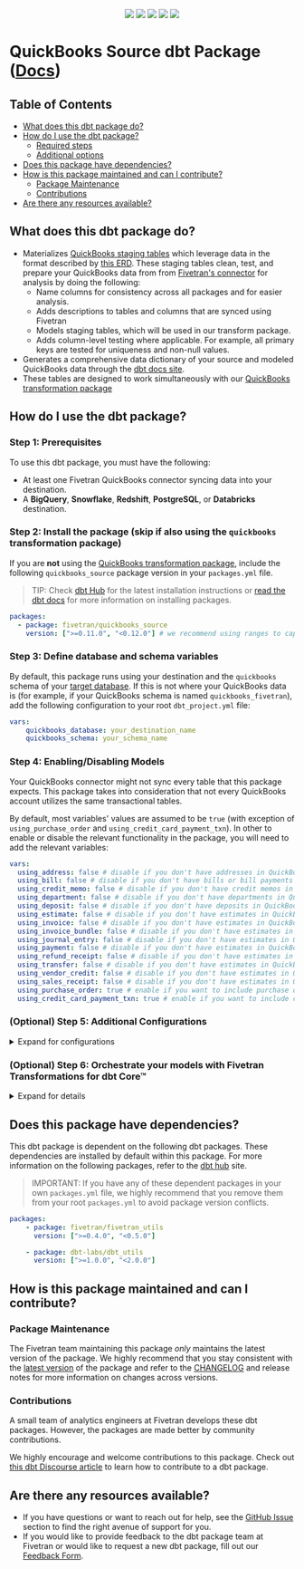 <p align="center">
    <a alt="License"
        href="https://github.com/fivetran/dbt_netsuite_source/blob/main/LICENSE">
        <img src="https://img.shields.io/badge/License-Apache%202.0-blue.svg" /></a>
    <a alt="dbt-core">
        <img src="https://img.shields.io/badge/dbt_Core™_version->=1.3.0_<2.0.0-orange.svg" /></a>
    <a alt="Maintained?">
        <img src="https://img.shields.io/badge/Maintained%3F-yes-green.svg" /></a>
    <a alt="PRs">
        <img src="https://img.shields.io/badge/Contributions-welcome-blueviolet" /></a>
    <a alt="Fivetran Quickstart Compatible"
        href="https://fivetran.com/docs/transformations/dbt/quickstart">
        <img src="https://img.shields.io/badge/Fivetran_Quickstart_Compatible%3F-yes-green.svg" /></a>
</p>

# QuickBooks Source dbt Package ([Docs](https://fivetran.github.io/dbt_quickbooks_source/))

## Table of Contents
- [What does this dbt package do?](https://github.com/fivetran/dbt_quickbooks_source/#-what-does-this-dbt-package-do)
- [How do I use the dbt package?](https://github.com/fivetran/dbt_quickbooks_source/#-how-do-i-use-the-dbt-package)
    - [Required steps](https://github.com/fivetran/dbt_quickbooks_source/#step-1-prerequisites)
    - [Additional options](https://github.com/fivetran/dbt_quickbooks_source/#optional-step-5-additional-configurations)
- [Does this package have dependencies?](https://github.com/fivetran/dbt_quickbooks_source/#-does-this-package-have-dependencies)
- [How is this package maintained and can I contribute?](https://github.com/fivetran/dbt_quickbooks_source/#-how-is-this-package-maintained-and-can-i-contribute)
    - [Package Maintenance](https://github.com/fivetran/dbt_quickbooks_source/#package-maintenance)
    - [Contributions](https://github.com/fivetran/dbt_quickbooks_source/#contributions)
- [Are there any resources available?](https://github.com/fivetran/dbt_quickbooks_source/#-are-there-any-resources-available)

## What does this dbt package do?
<!--section="quickbooks_source_model"-->
- Materializes [QuickBooks staging tables](https://fivetran.github.io/dbt_quickbooks_source/#!/overview/quickbooks_source/models/?g_v=1&g_e=seeds) which leverage data in the format described by [this ERD](https://fivetran.com/docs/applications/quickbooks#schemainformation). These staging tables clean, test, and prepare your QuickBooks data from
from [Fivetran's connector](https://fivetran.com/docs/applications/quickbooks) for analysis by doing the following:
    - Name columns for consistency across all packages and for easier analysis.
    - Adds descriptions to tables and columns that are synced using Fivetran
    - Models staging tables, which will be used in our transform package.
    - Adds column-level testing where applicable. For example, all primary keys are tested for uniqueness and non-null values. 
- Generates a comprehensive data dictionary of your source and modeled QuickBooks data through the [dbt docs site](https://fivetran.github.io/dbt_quickbooks_source/).
- These tables are designed to work simultaneously with our [QuickBooks transformation package](https://github.com/fivetran/dbt_quickbooks/)
<!--section-end-->

## How do I use the dbt package?
### Step 1: Prerequisites
To use this dbt package, you must have the following:

- At least one Fivetran QuickBooks connector syncing data into your destination.
- A **BigQuery**, **Snowflake**, **Redshift**, **PostgreSQL**, or **Databricks** destination.

### Step 2: Install the package (skip if also using the `quickbooks` transformation package)
If you are **not** using the [QuickBooks transformation package](https://github.com/fivetran/dbt_quickbooks), include the following `quickbooks_source` package version in your `packages.yml` file.
> TIP: Check [dbt Hub](https://hub.getdbt.com/) for the latest installation instructions or [read the dbt docs](https://docs.getdbt.com/docs/package-management) for more information on installing packages.

```yaml
packages:
  - package: fivetran/quickbooks_source
    version: [">=0.11.0", "<0.12.0"] # we recommend using ranges to capture non-breaking changes automatically
```

### Step 3: Define database and schema variables
By default, this package runs using your destination and the `quickbooks` schema of your [target database](https://docs.getdbt.com/docs/running-a-dbt-project/using-the-command-line-interface/configure-your-profile). If this is not where your QuickBooks data is (for example, if your QuickBooks schema is named `quickbooks_fivetran`), add the following configuration to your root `dbt_project.yml` file:

```yml
vars:
    quickbooks_database: your_destination_name
    quickbooks_schema: your_schema_name 
```

### Step 4: Enabling/Disabling Models
Your QuickBooks connector might not sync every table that this package expects. This package takes into consideration that not every QuickBooks account utilizes the same transactional tables.

By default, most variables' values are assumed to be `true` (with exception of  `using_purchase_order` and `using_credit_card_payment_txn`). In other to enable or disable the relevant functionality in the package, you will need to add the relevant variables:

```yml
vars:
  using_address: false # disable if you don't have addresses in QuickBooks
  using_bill: false # disable if you don't have bills or bill payments in QuickBooks
  using_credit_memo: false # disable if you don't have credit memos in QuickBooks
  using_department: false # disable if you don't have departments in QuickBooks
  using_deposit: false # disable if you don't have deposits in QuickBooks
  using_estimate: false # disable if you don't have estimates in QuickBooks
  using_invoice: false # disable if you don't have estimates in QuickBooks
  using_invoice_bundle: false # disable if you don't have estimates in QuickBooks
  using_journal_entry: false # disable if you don't have estimates in QuickBooks
  using_payment: false # disable if you don't have estimates in QuickBooks
  using_refund_receipt: false # disable if you don't have estimates in QuickBooks
  using_transfer: false # disable if you don't have estimates in QuickBooks
  using_vendor_credit: false # disable if you don't have estimates in QuickBooks
  using_sales_receipt: false # disable if you don't have estimates in QuickBooks
  using_purchase_order: true # enable if you want to include purchase orders in your staging models
  using_credit_card_payment_txn: true # enable if you want to include credit card payment transactions in your staging models
``` 

### (Optional) Step 5: Additional Configurations
<details><summary>Expand for configurations</summary>

#### Unioning Multiple QuickBooks Connectors
If you have multiple QuickBooks connectors in Fivetran and would like to use this package on all of them simultaneously, we have provided functionality to do so. The package will union all of the data together and pass the unioned table into the transformations. You will be able to see which source it came from in the `source_relation` column of each model. To use this functionality, you will need to set **either** (**note that you cannot use both**) the `quickbooks_union_schemas` or `quickbooks_union_databases` variables:

```yml
# dbt_project.yml
...
config-version: 2
vars:
  quickbooks_union_schemas: ['quickbooks_us','quickbooks_ca'] # use this if the data is in different schemas/datasets of the same database/project
  quickbooks_union_databases: ['quickbooks_us','quickbooks_ca'] # use this if the data is in different databases/projects but uses the same schema name
```

#### Changing the Build Schema
By default this package will build the QuickBooks staging models within a schema titled (<target_schema> + `_quickbooks_staging`) in your target database. If this is not where you would like you QuickBooks staging data to be written to, add the following configuration to your `dbt_project.yml` file:

```yml
# dbt_project.yml

...
models:
    quickbooks_source:
        +schema: my_new_schema_name
```

#### Change the source table references
If an individual source table has a different name than the package expects, add the table name as it appears in your destination to the respective variable:
> IMPORTANT: See this project's [`dbt_project.yml`](https://github.com/fivetran/dbt_quickbooks_source/blob/main/dbt_project.yml) variable declarations to see the expected names.
    
```yml
vars:
    quickbooks_<default_source_table_name>_identifier: your_table_name 
```
</details>

### (Optional) Step 6: Orchestrate your models with Fivetran Transformations for dbt Core™
<details><summary>Expand for details</summary>
<br>

Fivetran offers the ability for you to orchestrate your dbt project through [Fivetran Transformations for dbt Core™](https://fivetran.com/docs/transformations/dbt). Learn how to set up your project for orchestration through Fivetran in our [Transformations for dbt Core setup guides](https://fivetran.com/docs/transformations/dbt#setupguide).
</details>

## Does this package have dependencies?
This dbt package is dependent on the following dbt packages. These dependencies are installed by default within this package. For more information on the following packages, refer to the [dbt hub](https://hub.getdbt.com/) site.
> IMPORTANT: If you have any of these dependent packages in your own `packages.yml` file, we highly recommend that you remove them from your root `packages.yml` to avoid package version conflicts.

```yml
packages:
    - package: fivetran/fivetran_utils
      version: [">=0.4.0", "<0.5.0"]

    - package: dbt-labs/dbt_utils
      version: [">=1.0.0", "<2.0.0"]
```

## How is this package maintained and can I contribute?
### Package Maintenance
The Fivetran team maintaining this package _only_ maintains the latest version of the package. We highly recommend that you stay consistent with the [latest version](https://hub.getdbt.com/fivetran/quickbooks_source/latest/) of the package and refer to the [CHANGELOG](https://github.com/fivetran/dbt_quickbooks_source/blob/main/CHANGELOG.md) and release notes for more information on changes across versions.

### Contributions
A small team of analytics engineers at Fivetran develops these dbt packages. However, the packages are made better by community contributions.

We highly encourage and welcome contributions to this package. Check out [this dbt Discourse article](https://discourse.getdbt.com/t/contributing-to-a-dbt-package/657) to learn how to contribute to a dbt package.

## Are there any resources available?
- If you have questions or want to reach out for help, see the [GitHub Issue](https://github.com/fivetran/dbt_quickbooks_source/issues/new/choose) section to find the right avenue of support for you.
- If you would like to provide feedback to the dbt package team at Fivetran or would like to request a new dbt package, fill out our [Feedback Form](https://www.surveymonkey.com/r/DQ7K7WW).